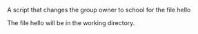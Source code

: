 A script that changes the group owner to school for the file hello



The file hello will be in the working directory.
